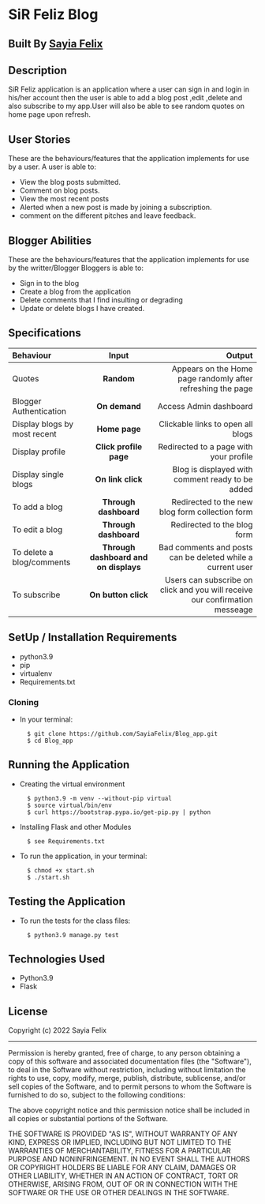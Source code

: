 # SiR Feliz Blog

## Built By [Sayia Felix](https://github.com/SayiaFelix/)

## Description
SiR Feliz application is an application where a user can sign in and login in his/her account then the user is able to add a blog post ,edit ,delete and also subscribe to my app.User will also be able to see random quotes on home page upon refresh.


## User Stories
These are the behaviours/features that the application implements for use by a user.
A user is able to:
* View the blog posts submitted.
* Comment on blog posts.
* View the most recent posts
* Alerted when a new post is made by joining a subscription.
* comment on the different pitches and leave feedback.

## Blogger Abilities
These are the behaviours/features that the application implements for use by the writter/Blogger
Bloggers is able to:
* Sign in to the blog
* Create a blog from the application
* Delete comments that I find insulting or degrading
* Update or delete blogs I have created.


## Specifications
| Behaviour | Input | Output |
| :---------------- | :---------------: | ------------------: |
| Quotes | **Random** | Appears on the Home page randomly after refreshing the page|
| Blogger Authentication | **On demand** | Access Admin dashboard |
| Display blogs by most recent | **Home page** | Clickable links to open all blogs |
| Display profile | **Click profile page** | Redirected to a page with your profile |
| Display single blogs | **On link click** | Blog is displayed with comment ready to be added|
| To add a blog  | **Through  dashboard** | Redirected to the new blog form collection form|
| To edit a blog  | **Through dashboard** | Redirected to the  blog form |
| To delete a blog/comments  | **Through dashboard and on displays** | Bad comments and posts can be deleted while a current user|
| To subscribe  | **On button click** | Users can subscribe on click and you will receive our confirmation messeage|


## SetUp / Installation Requirements

* python3.9
* pip
* virtualenv
* Requirements.txt

### Cloning
* In your terminal:

        $ git clone https://github.com/SayiaFelix/Blog_app.git
        $ cd Blog_app

## Running the Application
* Creating the virtual environment

        $ python3.9 -m venv --without-pip virtual
        $ source virtual/bin/env
        $ curl https://bootstrap.pypa.io/get-pip.py | python

* Installing Flask and other Modules

        $ see Requirements.txt

* To run the application, in your terminal:

        $ chmod +x start.sh
        $ ./start.sh

## Testing the Application
* To run the tests for the class files:

        $ python3.9 manage.py test

## Technologies Used
* Python3.9
* Flask

## License

Copyright (c) 2022 Sayia Felix

------------

Permission is hereby granted, free of charge, to any person obtaining a copy of this software and associated documentation files (the "Software"), to deal in the Software without restriction, including without limitation the rights to use, copy, modify, merge, publish, distribute, sublicense, and/or sell copies of the Software, and to permit persons to whom the Software is furnished to do so, subject to the following conditions:

The above copyright notice and this permission notice shall be included in all copies or substantial portions of the Software.

THE SOFTWARE IS PROVIDED "AS IS", WITHOUT WARRANTY OF ANY KIND, EXPRESS OR IMPLIED, INCLUDING BUT NOT LIMITED TO THE WARRANTIES OF MERCHANTABILITY, FITNESS FOR A PARTICULAR PURPOSE AND NONINFRINGEMENT. IN NO EVENT SHALL THE AUTHORS OR COPYRIGHT HOLDERS BE LIABLE FOR ANY CLAIM, DAMAGES OR OTHER LIABILITY, WHETHER IN AN ACTION OF CONTRACT, TORT OR OTHERWISE, ARISING FROM, OUT OF OR IN CONNECTION WITH THE SOFTWARE OR THE USE OR OTHER DEALINGS IN THE SOFTWARE.